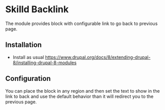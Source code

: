 # Skilld Backlink

The module provides block with configurable link to go back to previous page.

## Installation

- Install as usual 
https://www.drupal.org/docs/8/extending-drupal-8/installing-drupal-8-modules

## Configuration

You can place the block in any region and then set the text to show in the link 
to back and use the default behavior than it will redirect you to the previous
page.
